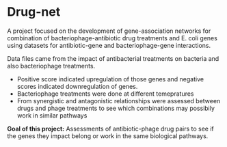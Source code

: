# Drug-net
A project focused on the development of gene-association networks for combination of bacteriophage-antibiotic drug treatments and E. coli genes using datasets for antibiotic-gene and bacteriophage-gene interactions.

Data files came from the impact of antibacterial treatments on bacteria and also bacteriophage treatments. 
  - Positive score indicated upregulation of those genes and negative scores indicated downregulation of genes.
  - Bacteriophage treatments were done at different temepratures
  - From synergistic and antagonistic relationships were assessed between drugs and phage treatments to see which combinations may possibily work in similar pathways


**Goal of this project:**
  Assessments of antibiotic-phage drug pairs to see if the genes they impact belong or work in the same biological pathways. 

